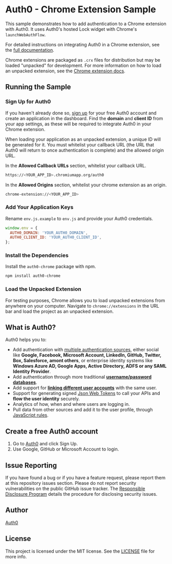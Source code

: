 # Auth0 - Chrome Extension Sample

This sample demonstrates how to add authentication to a Chrome extension with Auth0. It uses Auth0's hosted Lock widget with Chrome's `launchWebAuthFlow`.

For detailed instructions on integrating Auth0 in a Chrome extension, see the [full documentation](https://auth0.com/docs/quickstart/native/chrome-extension).

Chrome extensions are packaged as `.crx` files for distribution but may be loaded "unpacked" for development. For more information on how to load an unpacked extension, see the [Chrome extension docs](https://developer.chrome.com/extensions/getstarted#unpacked).

## Running the Sample

### Sign Up for Auth0

If you haven't already done so, [sign up](https://auth0.com/signup) for your free Auth0 account and create an application in the dashboard. Find the **domain** and **client ID** from your app settings, as these will be required to integrate Auth0 in your Chrome extension.

When loading your application as an unpacked extension, a unique ID will be generated for it. You must whitelist your callback URL (the URL that Auth0 will return to once authentication is complete) and the allowed origin URL.

In the **Allowed Callback URLs** section, whitelist your callback URL.

```bash
https://<YOUR_APP_ID>.chromiumapp.org/auth0
```

In the **Allowed Origins** section, whitelist your chrome extension as an origin.

```bash
chrome-extension://<YOUR_APP_ID>
```

### Add Your Application Keys

Rename `env.js.example` to `env.js` and provide your Auth0 credentials.

```js
window.env = {
  AUTH0_DOMAIN: 'YOUR_AUTH0_DOMAIN',
  AUTH0_CLIENT_ID: 'YOUR_AUTH0_CLIENT_ID',
};
```

### Install the Dependencies

Install the `auth0-chrome` package with npm.

```bash
npm install auth0-chrome
```

### Load the Unpacked Extension

For testing purposes, Chrome allows you to load unpacked extensions from anywhere on your computer. Navigate to `chrome://extensions` in the URL bar and load the project as an unpacked extension.

## What is Auth0?

Auth0 helps you to:

* Add authentication with [multiple authentication sources](https://docs.auth0.com/identityproviders), either social like **Google, Facebook, Microsoft Account, LinkedIn, GitHub, Twitter, Box, Salesforce, amont others**, or enterprise identity systems like **Windows Azure AD, Google Apps, Active Directory, ADFS or any SAML Identity Provider**.
* Add authentication through more traditional **[username/password databases](https://docs.auth0.com/mysql-connection-tutorial)**.
* Add support for **[linking different user accounts](https://docs.auth0.com/link-accounts)** with the same user.
* Support for generating signed [Json Web Tokens](https://docs.auth0.com/jwt) to call your APIs and **flow the user identity** securely.
* Analytics of how, when and where users are logging in.
* Pull data from other sources and add it to the user profile, through [JavaScript rules](https://docs.auth0.com/rules).

## Create a free Auth0 account

1. Go to [Auth0](https://auth0.com/signup) and click Sign Up.
2. Use Google, GitHub or Microsoft Account to login.

## Issue Reporting

If you have found a bug or if you have a feature request, please report them at this repository issues section. Please do not report security vulnerabilities on the public GitHub issue tracker. The [Responsible Disclosure Program](https://auth0.com/whitehat) details the procedure for disclosing security issues.

## Author

[Auth0](auth0.com)

## License

This project is licensed under the MIT license. See the [LICENSE](LICENSE.txt) file for more info.
